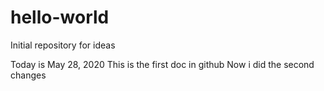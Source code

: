 # hello-world
Initial repository for ideas

Today is May 28, 2020
This is the first doc in github
Now i did the second changes
